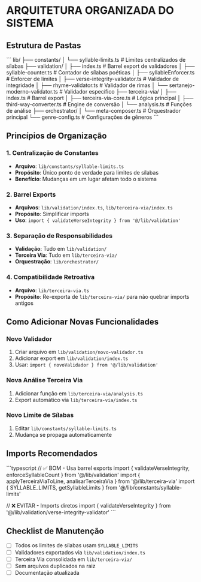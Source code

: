 # ARQUITETURA ORGANIZADA DO SISTEMA

## Estrutura de Pastas

\`\`\`
lib/
├── constants/
│   └── syllable-limits.ts          # Limites centralizados de sílabas
├── validation/
│   ├── index.ts                    # Barrel export de validadores
│   ├── syllable-counter.ts         # Contador de sílabas poéticas
│   ├── syllableEnforcer.ts         # Enforcer de limites
│   ├── verse-integrity-validator.ts # Validador de integridade
│   ├── rhyme-validator.ts          # Validador de rimas
│   └── sertanejo-moderno-validator.ts # Validador específico
├── terceira-via/
│   ├── index.ts                    # Barrel export
│   ├── terceira-via-core.ts        # Lógica principal
│   ├── third-way-converter.ts      # Engine de conversão
│   └── analysis.ts                 # Funções de análise
├── orchestrator/
│   └── meta-composer.ts            # Orquestrador principal
└── genre-config.ts                 # Configurações de gêneros
\`\`\`

## Princípios de Organização

### 1. Centralização de Constantes
- **Arquivo**: `lib/constants/syllable-limits.ts`
- **Propósito**: Único ponto de verdade para limites de sílabas
- **Benefício**: Mudanças em um lugar afetam todo o sistema

### 2. Barrel Exports
- **Arquivos**: `lib/validation/index.ts`, `lib/terceira-via/index.ts`
- **Propósito**: Simplificar imports
- **Uso**: `import { validateVerseIntegrity } from '@/lib/validation'`

### 3. Separação de Responsabilidades
- **Validação**: Tudo em `lib/validation/`
- **Terceira Via**: Tudo em `lib/terceira-via/`
- **Orquestração**: `lib/orchestrator/`

### 4. Compatibilidade Retroativa
- **Arquivo**: `lib/terceira-via.ts`
- **Propósito**: Re-exporta de `lib/terceira-via/` para não quebrar imports antigos

## Como Adicionar Novas Funcionalidades

### Novo Validador
1. Criar arquivo em `lib/validation/novo-validador.ts`
2. Adicionar export em `lib/validation/index.ts`
3. Usar: `import { novoValidador } from '@/lib/validation'`

### Nova Análise Terceira Via
1. Adicionar função em `lib/terceira-via/analysis.ts`
2. Export automático via `lib/terceira-via/index.ts`

### Novo Limite de Sílabas
1. Editar `lib/constants/syllable-limits.ts`
2. Mudança se propaga automaticamente

## Imports Recomendados

\`\`\`typescript
// ✅ BOM - Usa barrel exports
import { validateVerseIntegrity, enforceSyllableCount } from '@/lib/validation'
import { applyTerceiraViaToLine, analisarTerceiraVia } from '@/lib/terceira-via'
import { SYLLABLE_LIMITS, getSyllableLimits } from '@/lib/constants/syllable-limits'

// ❌ EVITAR - Imports diretos
import { validateVerseIntegrity } from '@/lib/validation/verse-integrity-validator'
\`\`\`

## Checklist de Manutenção

- [ ] Todos os limites de sílabas usam `SYLLABLE_LIMITS`
- [ ] Validadores exportados via `lib/validation/index.ts`
- [ ] Terceira Via consolidada em `lib/terceira-via/`
- [ ] Sem arquivos duplicados na raiz
- [ ] Documentação atualizada
